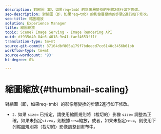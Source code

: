 ```yaml
---
description: 對縮圖（即，如果req=tmb）的影像層變換的步驟2進行如下修改。
seo-description: 對縮圖（即，如果req=tmb）的影像層變換的步驟2進行如下修改。
seo-title: 縮圖縮放
solution: Experience Manager
title: 縮圖縮放
topic: Scene7 Image Serving - Image Rendering API
uuid: df935d40-84c6-4018-9e41-faef4653ff1f
translation-type: tm+mt
source-git-commit: 87164dbf805a179f7bdeecd7cc6140c3456b61bb
workflow-type: tm+mt
source-wordcount: '93'
ht-degree: 0%

---
```



# 縮圖縮放{#thumbnail-scaling}

對縮圖（即，如果req=tmb）的影像層變換的步驟2進行如下修改。

* `2.` 如果 `size=` 已指定，請使用縮圖規則將（裁切的）影像 `size=` 調整為正確。如果未指定`size=`，則根據`res=`縮放，或者，如果未指定`res=`，則使用下列縮圖規則將（裁切的）影像調整到畫布中。

